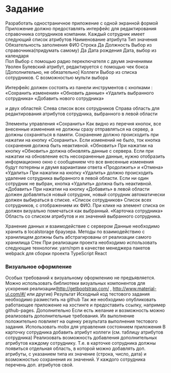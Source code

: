 # Задание
Разработать одностраничное приложение с одной экранной формой
Приложение должно предоставлять интерфейс для редактирования справочника сотрудников компании.
Каждый сотрудник имеет следующий список атрибутов
Наименование атрибута	Тип значения	Обязательность заполнения
ФИО	Строка	Да
Должность	Выбор из справочника(придумать самому)	Да
Дата рождения	Дата, выбор из календаря	
Пол	Выбор с помощью радио переключателя с двумя значениями	
Уволен	Булевский атрибут, редактируется с помощью чек бокса	
[Дополнительно, не обязательно] Коллеги	Выбор из списка сотрудников. С возможностью мульти выбора	

Интерфейс должен состоять из панели инструментов с кнопками :
«Сохранить изменения»
«Обновить данные»
«Удалить выбранного сотрудника»
«Добавить нового сотрудника»

и двух областей:
Слева список всех сотрудников
Справа область для редактирования атрибутов сотрудника, выбранного в левой области

Элементы управления
«Сохранить»
Как видно из перечня кнопок, все внесенные изменения не должны сразу отправляться на сервер, а должны сохраняться в памяти. Сохранение должно происходить при нажатии на кнопку «Сохранить». Если изменений не было, ток кнопка сохранения должна быть неактивной.
«Обновить»
При нажатии на кнопку  «Обновить» должна обновлять данные с сервера. Если при нажатии на обновление есть несохраненные данные, нужно отобразить информационно окно с сообщением что все внесенные изменения будут потеряны и двумя вариантами ответа «Продолжить» и «Отмена»
«Удалить»
При нажатии на кнопку «Удалить» должно происходить удаление сотрудника выбранного в левой области. Если ни один сотрудник не выбран, кнопка «Удалить» должна быть неактивной.
«Добавить»
При нажатии на кнопку «Добавить» в левой области должен добавляться новый сотрудник, новый сотрудник автоматически должен выбираться в списке.
«Список сотрудников»
Список всех сотрудников, с отображением их ФИО. При клике на элемент списка он должен визуально помечаться как выбранный.
«Карточка сотрудника»
Область со списком атрибутов и их значений выбранного сотрудника. 


Хранение данных и взаимодействие с сервером
Данные необходимо хранить в localstorage браузера.
Методы по взаимодействию с хранилищем должны быть абстрагированы от реализации самого хранилища
Стек
При реализации проекта необходимо использовать следующие технологии:
yarn/npm в качестве менеджера пакетов
webpack для сборки проекта
TypeScript
React

### Визуальное оформление
Особых требований к визуальному оформлению не предъявляется. Можно использовать библиотеки визуальных компонентов для ускорения реализации(http://getbootstrap.com/  , http://www.material-ui.com/#/ или другие)
Результат
Исходный код тестового задания необходимо разместить на github
Так же необходимо опубликовать работающее приложение на хостинге и предоставить ссылку, например github-pages.
Дополнительно
Если есть желание и возможность можно реализовать дополнительные требования. Их выполнение положительно повлияет на оценку результата выполнения тестового задания.
Использовать mobx для управления состоянием приложения
В карточку сотрудника добавить атрибут коллеги (см. таблицу атрибутов сотрудника)
Реализовать возможность добавления дополнительных атрибутов каждому сотруднику. Т.е. в карточке сотрудника должны появиться отдельная область, в которой можно добавлять доп. атрибуты, с указанием типа их значение (строка, число, дата) и возможностью сохранения их значений. У каждого сотрудника перечень доп. атрибутов свой.
